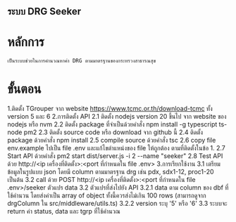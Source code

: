 ระบบ DRG Seeker
---------------

# หลักการ
`
  เป็นระบบช่วยในการคำนวณหาค่า DRG ตามมาตรฐานของกระทรวงสาธารณสุข
`

# ขั้นตอน

1.ติดตั้ง TGrouper จาก website https://www.tcmc.or.th/download-tcmc ทั้ง version 5 และ 6
2.การติดตั้ง API
  2.1 ติดตั้ง nodejs version 20 ขึ้นไป จาก website ของ nodejs หรือ nvm
  2.2 ติดตั้ง package ที่จำเป็นด้วยคำสั่ง npm install -g typescript ts-node pm2
  2.3 ติดตั้ง source code หรือ download จาก github นี้
  2.4 ติดตั้ง package ด้วยคำสั่ง npm install
  2.5 compile source ด้วยคำสั่ง tsc
  2.6 copy file env.example ไปเป็น file .env และแก้ไขตำแหน่งของ file ให้ถูกต้อง ตามที่ติดตั้งในข้อ 1.
  2.7 Start API ด้วยคำสั่ง pm2 start dist/server.js -i 2 --name "seeker"
  2.8 Test API ด้วย http://<ip เครื่องที่ติดตั้ง>:<port ที่กำหนดใน file .env>
3.การเรียกใช้งาน
  3.1 เตรียมข้อมูลในรูปแบบ json โดยมี column ตามมาตรฐาน drg เช่น pdx, sdx1-12, proc1-20 เป็นต้น
  3.2 call ด้วย POST http://<ip เครื่องที่ติดตั้ง>:<port ที่กำหนดใน file .env>/seeker ตัวแปร data
  3.2 ตัวแปรที่ส่งไปยัง API
    3.2.1 data ตาม column ของ dbf ที่ใช้คำนวน โดยส่งค่าเป็น array of object ทั้งนี้ควรส่งไม่เกิน 100 rows (สามารถดูจาก drgColumn ใน src/middleware/utils.ts)
    3.2.2 version ระบุ '5' หรือ '6'
  3.3 ระบบจะ return ค่า status, data และ tgrp ที่ใช้คำนวณ

